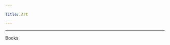 ```yaml
---

Title: Art

---
```


<VocabWord translation_en="Art" />
<VocabWord translation_en="Artist" />
<VocabWord translation_en="Theater" />
<VocabWord translation_en="Painting" />

--------------------------------------------------

Books

<VocabWord translation_en="Literature" />
<VocabWord translation_en="Book" />
<VocabWord translation_en="Reading" />
<VocabWord translation_en="Author" />
<VocabWord translation_en="Story" />
<VocabWord translation_en="Bookstore" />
<VocabWord translation_en="Character" />

